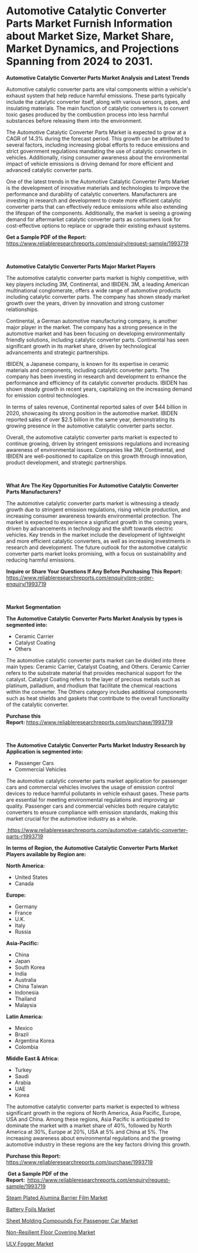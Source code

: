 <p><h1>Automotive Catalytic Converter Parts Market Furnish Information about Market Size, Market Share, Market Dynamics, and Projections Spanning from 2024 to 2031.</h1></p><p><strong>Automotive Catalytic Converter Parts Market Analysis and Latest Trends</strong></p>
<p><p>Automotive catalytic converter parts are vital components within a vehicle's exhaust system that help reduce harmful emissions. These parts typically include the catalytic converter itself, along with various sensors, pipes, and insulating materials. The main function of catalytic converters is to convert toxic gases produced by the combustion process into less harmful substances before releasing them into the environment.</p><p>The Automotive Catalytic Converter Parts Market is expected to grow at a CAGR of 14.3% during the forecast period. This growth can be attributed to several factors, including increasing global efforts to reduce emissions and strict government regulations mandating the use of catalytic converters in vehicles. Additionally, rising consumer awareness about the environmental impact of vehicle emissions is driving demand for more efficient and advanced catalytic converter parts.</p><p>One of the latest trends in the Automotive Catalytic Converter Parts Market is the development of innovative materials and technologies to improve the performance and durability of catalytic converters. Manufacturers are investing in research and development to create more efficient catalytic converter parts that can effectively reduce emissions while also extending the lifespan of the components. Additionally, the market is seeing a growing demand for aftermarket catalytic converter parts as consumers look for cost-effective options to replace or upgrade their existing exhaust systems.</p></p>
<p><strong>Get a Sample PDF of the Report:&nbsp;</strong> <a href="https://www.reliableresearchreports.com/enquiry/request-sample/1993719">https://www.reliableresearchreports.com/enquiry/request-sample/1993719</a></p>
<p>&nbsp;</p>
<p><strong>Automotive Catalytic Converter Parts Major Market Players</strong></p>
<p><p>The automotive catalytic converter parts market is highly competitive, with key players including 3M, Continental, and IBIDEN. 3M, a leading American multinational conglomerate, offers a wide range of automotive products including catalytic converter parts. The company has shown steady market growth over the years, driven by innovation and strong customer relationships. </p><p>Continental, a German automotive manufacturing company, is another major player in the market. The company has a strong presence in the automotive market and has been focusing on developing environmentally friendly solutions, including catalytic converter parts. Continental has seen significant growth in its market share, driven by technological advancements and strategic partnerships.</p><p>IBIDEN, a Japanese company, is known for its expertise in ceramic materials and components, including catalytic converter parts. The company has been investing in research and development to enhance the performance and efficiency of its catalytic converter products. IBIDEN has shown steady growth in recent years, capitalizing on the increasing demand for emission control technologies.</p><p>In terms of sales revenue, Continental reported sales of over $44 billion in 2020, showcasing its strong position in the automotive market. IBIDEN reported sales of over $2.5 billion in the same year, demonstrating its growing presence in the automotive catalytic converter parts sector.</p><p>Overall, the automotive catalytic converter parts market is expected to continue growing, driven by stringent emissions regulations and increasing awareness of environmental issues. Companies like 3M, Continental, and IBIDEN are well-positioned to capitalize on this growth through innovation, product development, and strategic partnerships.</p></p>
<p>&nbsp;</p>
<p><strong>What Are The Key Opportunities For Automotive Catalytic Converter Parts Manufacturers?</strong></p>
<p><p>The automotive catalytic converter parts market is witnessing a steady growth due to stringent emission regulations, rising vehicle production, and increasing consumer awareness towards environmental protection. The market is expected to experience a significant growth in the coming years, driven by advancements in technology and the shift towards electric vehicles. Key trends in the market include the development of lightweight and more efficient catalytic converters, as well as increasing investments in research and development. The future outlook for the automotive catalytic converter parts market looks promising, with a focus on sustainability and reducing harmful emissions.</p></p>
<p><strong>Inquire or Share Your Questions If Any Before Purchasing This Report:</strong> <a href="https://www.reliableresearchreports.com/enquiry/pre-order-enquiry/1993719">https://www.reliableresearchreports.com/enquiry/pre-order-enquiry/1993719</a></p>
<p>&nbsp;</p>
<p><strong>Market Segmentation</strong></p>
<p><strong>The Automotive Catalytic Converter Parts Market Analysis by types is segmented into:</strong></p>
<p><ul><li>Ceramic Carrier</li><li>Catalyst Coating</li><li>Others</li></ul></p>
<p><p>The automotive catalytic converter parts market can be divided into three main types: Ceramic Carrier, Catalyst Coating, and Others. Ceramic Carrier refers to the substrate material that provides mechanical support for the catalyst. Catalyst Coating refers to the layer of precious metals such as platinum, palladium, and rhodium that facilitate the chemical reactions within the converter. The Others category includes additional components such as heat shields and gaskets that contribute to the overall functionality of the catalytic converter.</p></p>
<p><strong>Purchase this Report:&nbsp;</strong><a href="https://www.reliableresearchreports.com/purchase/1993719">https://www.reliableresearchreports.com/purchase/1993719</a></p>
<p>&nbsp;</p>
<p><strong>The Automotive Catalytic Converter Parts Market Industry Research by Application is segmented into:</strong></p>
<p><ul><li>Passenger Cars</li><li>Commercial Vehicles</li></ul></p>
<p><p>The automotive catalytic converter parts market application for passenger cars and commercial vehicles involves the usage of emission control devices to reduce harmful pollutants in vehicle exhaust gases. These parts are essential for meeting environmental regulations and improving air quality. Passenger cars and commercial vehicles both require catalytic converters to ensure compliance with emission standards, making this market crucial for the automotive industry as a whole.</p></p>
<p><a href="https://www.reliableresearchreports.com/automotive-catalytic-converter-parts-r1993719">&nbsp;https://www.reliableresearchreports.com/automotive-catalytic-converter-parts-r1993719</a></p>
<p><strong>In terms of Region, the Automotive Catalytic Converter Parts Market Players available by Region are:</strong></p>
<p>
    <p> <strong> North America: </strong>
        <ul>
            <li>United States</li>
            <li>Canada</li>
        </ul>
        </p> 
    <p> <strong> Europe: </strong>
        <ul>
            <li>Germany</li>
            <li>France</li>
            <li>U.K.</li>
            <li>Italy</li>
            <li>Russia</li>
        </ul>
        </p> 
    <p> <strong> Asia-Pacific: </strong>
        <ul>
            <li>China</li>
            <li>Japan</li>
            <li>South Korea</li>
            <li>India</li>
            <li>Australia</li>
            <li>China Taiwan</li>
            <li>Indonesia</li>
            <li>Thailand</li>
            <li>Malaysia</li>
        </ul>
        </p> 
    <p> <strong> Latin America: </strong>
        <ul>
            <li>Mexico</li>
            <li>Brazil</li>
            <li>Argentina Korea</li>
            <li>Colombia</li>
        </ul>
        </p> 
    <p> <strong> Middle East & Africa: </strong>
        <ul>
            <li>Turkey</li>
            <li>Saudi</li>
            <li>Arabia</li>
            <li>UAE</li>
            <li>Korea</li>
        </ul>
    </p>
    </p>
<p><p>The automotive catalytic converter parts market is expected to witness significant growth in the regions of North America, Asia Pacific, Europe, USA and China. Among these regions, Asia Pacific is anticipated to dominate the market with a market share of 40%, followed by North America at 30%, Europe at 20%, USA at 5% and China at 5%. The increasing awareness about environmental regulations and the growing automotive industry in these regions are the key factors driving this growth.</p></p>
<p><strong>Purchase this Report: </strong><a href="https://www.reliableresearchreports.com/purchase/1993719">https://www.reliableresearchreports.com/purchase/1993719</a></p>
<p>&nbsp;<strong>Get a Sample PDF of the Report:&nbsp;&nbsp;</strong><a href="https://www.reliableresearchreports.com/enquiry/request-sample/1993719">https://www.reliableresearchreports.com/enquiry/request-sample/1993719</a></p>
<p><strong></strong></p>
<p><p><a href="https://medium.com/@ruth.gibson8095/steam-plated-alumina-barrier-film-market-trends-a-detailed-study-of-its-market-segmentation-and-168893a6135d">Steam Plated Alumina Barrier Film Market</a></p><p><a href="https://github.com/DaveBlock08/Market-Research-Report-List-1/blob/main/battery-foils-market.md">Battery Foils Market</a></p><p><a href="https://issuu.com/reportprime-2/docs/sheet-molding-compounds-for-passenger-car-market-s">Sheet Molding Compounds For Passenger Car Market</a></p><p><a href="https://medium.com/@joanne.harris67856/non-resilient-floor-covering-market-global-market-share-and-ranking-overall-sales-and-demand-43247922b424">Non-Resilient Floor Covering Market</a></p><p><a href="https://github.com/sarabits412/Market-Research-Report-List-1/blob/main/ulv-fogger-market.md">ULV Fogger Market</a></p></p>